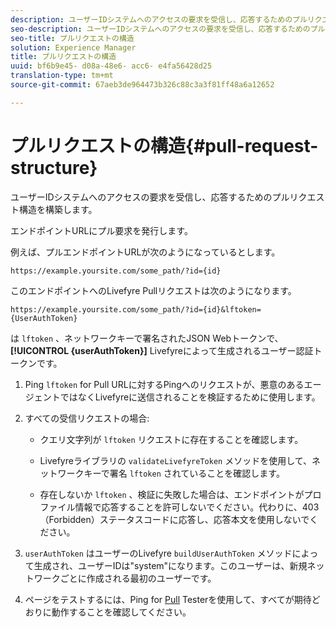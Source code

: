 ```yaml
---
description: ユーザーIDシステムへのアクセスの要求を受信し、応答するためのプルリクエスト構造を構築します。
seo-description: ユーザーIDシステムへのアクセスの要求を受信し、応答するためのプルリクエスト構造を構築します。
seo-title: プルリクエストの構造
solution: Experience Manager
title: プルリクエストの構造
uuid: bf6b9e45- d08a-48e6- acc6- e4fa56428d25
translation-type: tm+mt
source-git-commit: 67aeb3de964473b326c88c3a3f81ff48a6a12652

---
```



# プルリクエストの構造{#pull-request-structure}

ユーザーIDシステムへのアクセスの要求を受信し、応答するためのプルリクエスト構造を構築します。

エンドポイントURLにプル要求を発行します。

例えば、プルエンドポイントURLが次のようになっているとします。

```
https://example.yoursite.com/some_path/?id={id}
```

このエンドポイントへのLivefyre Pullリクエストは次のようになります。

```
https://example.yoursite.com/some_path/?id={id}&lftoken={UserAuthToken}
```

は `lftoken` 、ネットワークキーで署名されたJSON Webトークンで、 **[!UICONTROL {userAuthToken}]** Livefyreによって生成されるユーザー認証トークンです。

1. Ping `lftoken` for Pull URLに対するPingへのリクエストが、悪意のあるエージェントではなくLivefyreに送信されることを検証するために使用します。
1. すべての受信リクエストの場合:

   * クエリ文字列が `lftoken` リクエストに存在することを確認します。
   * Livefyreライブラリの `validateLivefyreToken` メソッドを使用して、ネットワークキーで署名 `lftoken` されていることを確認します。

   * 存在しないか `lftoken` 、検証に失敗した場合は、エンドポイントがプロファイル情報で応答することを許可しないでください。代わりに、403（Forbidden）ステータスコードに応答し、応答本文を使用しないでください。

1. `userAuthToken` はユーザーのLivefyre `buildUserAuthToken` メソッドによって生成され、ユーザーIDは&quot;system&quot;になります。このユーザーは、新規ネットワークごとに作成される最初のユーザーです。
1. ページをテストするには、Ping for [Pull](https://livefyre-p4p-wizard.herokuapp.com/home) Testerを使用して、すべてが期待どおりに動作することを確認してください。
